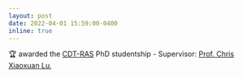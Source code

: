 ```yaml
---
layout: post
date: 2022-04-01 15:59:00-0400
inline: true
---
```


:trophy: awarded the [CDT-RAS](https://www.edinburgh-robotics.org/) PhD studentship - Supervisor: [Prof. Chris Xiaoxuan Lu](https://christopherlu.github.io/),